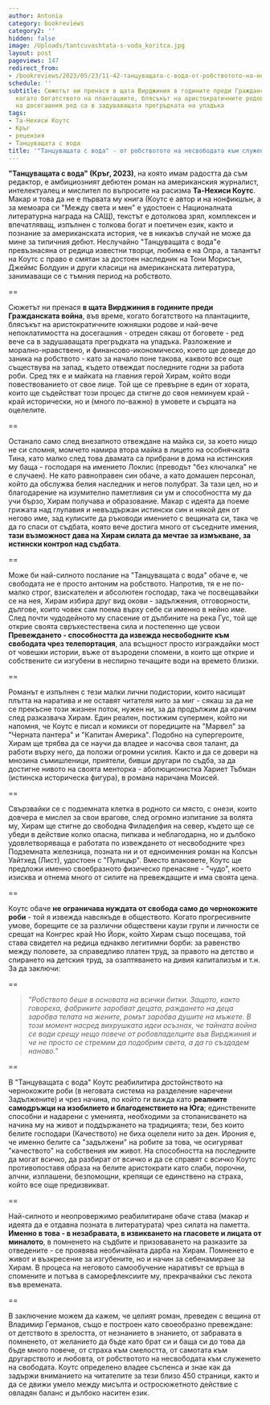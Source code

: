 ```yaml
---
author: Antonia
category: bookreviews
category2: ''
hidden: false
image: /Uploads/tantcuvashtata-s-voda_koritca.jpg
layout: post
pageviews: 147
redirect_from:
- /bookreviews/2023/05/23/11-42-танцуващата-с-вода-от-робствотото-на-несвободата-към-служенето-на-свободата
schedule: ''
subtitle: Сюжетът ни пренася в щата Вирджиния в годините преди Гражданската война,
  когато богатството на плантациите, блясъкът на аристократичните родове и непоклатимостта
  на досегашния ред са в задушаващата прегръдката на упадъка
tags:
- Та-Нехиси Коутс
- Кръг
- рецензия
- Танцуващата с вода
title: '"Танцуващата с вода" - от робствотото на несвободата към служенето на свободата'
---
```


**"Танцуващата с вода" (Кръг, 2023)**, на която имам радостта да съм редактор, е амбициозният дебютен роман на американския журналист, интелектуалец и мислител по въпросите на расизма **Та-Нехиси Коутс**. Макар и това да не е първата му книга (Коутс е автор и на нонфикшън, а за мемоара си "Между света и мен" е удостоен с Националната литературна награда на САЩ), текстът е дотолкова зрял, комплексен и впечатляващ, изпълнен с толкова богат и поетичен език, както и познание за американската история, че в никакъв случай не може да мине за типичния дебют. Неслучайно "Танцуващата с вода"е превъзнасяна от редица известни творци, любима е на Опра, а талантът на Коутс с право е смятан за достоен наследник на Тони Морисън, Джеймс Болдуин и други класици на американската литература, занимаващи се с тъмния период на робството.

\==

Сюжетът ни пренася **в щата Вирджиния в годините преди Гражданската война**, във време, когато богатството на плантациите, блясъкът на аристократичните южняшки родове и най-вече непоклатимостта на досегашния - отреден сякаш от боговете - ред вече са в задушаващата прегръдката на упадъка. Разложение и морално-нравствено, и финансово-икономическо, което ще доведе до заника на робството - като за начало поне такова, каквото все още съществува на запад, където отвеждат последните годни за работа роби. Сред тях е и майката на главния герой Хирам, който води повествованието от свое лице. Той ще се превърне в един от хората, които ще съдействат този процес да стигне до своя неминуем край - край исторически, но и (много по-важно) в умовете и сърцата на оцелелите.

\==

Останало само след внезапното отвеждане на майка си, за което нищо не си спомня, момчето намира втора майка в лицето на особнячката Тина, като малко след това двамата са прибрани в дома на истинския му баща - господаря на имението Локлис (преводът "без ключалка" не е случаен). Не като равноправен син обаче, а като домашен персонал, който да обслужва белия наследник и негов полубрат. За тази цел, но и благодарение на изумително паметливия си ум и способността му да учи бързо, Хирам получава и образование. Макар с идеята да поеме грижата над глупавия и невъздържан истински син и някой ден от негово име, зад кулисите да ръководи имението с вещината си, така че да го спаси от съдбата, която вече достига много от съседните имения, **тази възможност дава на Хирам силата да мечтае за измъкване, за истински контрол над съдбата**. 

\==

Може би най-силното послание на "Танцуващата с вода" обаче е, че свободата не е просто антоним на робството. Напротив, тя е не по-малко строг, взискателен и абсолютен господар, така че посвещавайки се на нея, Хирам избира друг вид окови - задължения, отговорности, дългове, които човек сам поема върху себе си именно в нейно име. След почти чудодейното му спасение от дълбините на река Гус, той ще открие своята свръхестествена сила и постепенно ще усвои **Превеждането - способността да извежда несвободните към свободата чрез телепортация**, ала всъщност просто изграждайки мост от човешки истории, въже от възродени спомени, в които ще открие и собствените си изгубени в неспирно течащите води на времето близки. 

\==

Романът е изпълнен с тези малки лични подистории, които насищат плътта на наратива и не оставят читателя нито за миг - сякаш за да не се прекъсне този жизнен поток, нужен ни, за да продължим да крачим след разказвача Хирам. Един реален, постижим супермен, който ни напомня, че Коутс е писал и комикси от поредиците на "Марвел" за "Черната пантера" и "Капитан Америка". Подобно на супергероите, Хирам ще трябва да се научи да владее и насочва своя талант, да работи върху него, да положи огромни усилия. Както и да се довери на мнозина съмишленици, приятели, бивши другари по съдба, за да достигне нивото на своята менторка - аболюционистка Хариет Тъбман (истинска историческа фигура), в романа наричана Моисей. 

\==

Свързвайки се с подземната клетка в родното си място, с онези, които довчера е мислел за свои врагове, след огромно изпитание за волята му, Хирам ще стигне до свободна Филаделфия на север, където ще се убеди в действие колко опасна, пипкава и неблагодарна, но и дълбоко удовлетворяваща е работата по извеждането от несвободните чрез Подземната железница, позната ни и от едноименния роман на Колсън Уайтхед (Лист), удостоен с "Пулицър". Вместо влаковете, Коутс ще предложи именно своебразното физическо пренасяне - "чудо", което изисква и отнема много от силите на превеждащите и има своята цена. 

\==

Коутс обаче **не ограничава нуждата от свобода само до чернокожите роби** - той я извежда навсякъде в обществото. Когато прогресивните умове, борещите се за различни обществени каузи групи и личности се срещат на Конгрес край Ню Йорк, който Хирам също посещава, той става свидетел на редица еднакво легитимни борби: за равенство между половете, за справедливо платен труд, за правото на детство и спирането на детския труд, за озаптяването на дивия капитализъм и т.н. За да заключи: 

\==

> *"Робството беше в основата на всички битки. Защото, както говореха, фабриките заробват децата, раждането на деца заробва телата на жените, ромът заробва душите на мъжете. В този момент насред вихрушката идеи осъзнах, че тайната война се води срещу нещо повече от робовладелците във Вирджиния и че не просто се стремим да подобрим света, а да го създадем наново."*

\==

В "Танцуващата с вода" Коутс реабилитира достойнството на чернокожите роби (в неговата система на разделение наречени Задължените) и чрез начина, по който ги вижда като **реалните самодръжци на изобилието и благоденствието на Юга**; единствените способни и надарени с уменията, необходими за стопанисването на начина му на живот и поддържането на традицията; тези, без които белите господари (Качеството) не биха оцелели нито за ден. Ирония е, че именно белите са "задължени" на робите за това, че осигуряват "качеството" на собствения им живот. На способността на последните да могат всичко, да разбират от всичко и да се справят с всичко Коутс противопоставя образа на белите аристократи като слаби, порочни, алчни, изплашени, безпомощни, крепящи се единствено на страха, който все още предизвикват.    

\==

Най-силното и неопровержимо реабилитиране обаче става (макар и идеята да е отдавна позната в литературата) чрез силата на паметта. **Именно в това - в незабравата, в извикването на гласовете и лицата от миналото**, в помненето на съдбите и призоваването на разказите за отведените - се проявява необичайната дарба на Хирам. Помненето е живот и възкресение за изгубените, но и начин за себенамиране за Хирам. В процеса на неговото самообучение наративът се връща в спомените и потъва в саморефлексиите му, прекрачвайки със лекота във времената.

\==

В заключение можем да кажем, че целият роман, преведен с вещина от Владимир Германов, също е построен като своеобразно превеждане: от детството в зрелостта, от незнанието в знанието, от забравата в помненето, от желанието да бъде като брат си и баща си до това да бъде много повече, от страха към смелостта, от самотата към другарството и любовта, от робствотото на несвободата към служенето на свободата. Коутс определено владее съспенса и знае как да задържи вниманието на читателите за тези близо 450 страници, както и да се движи умело между мисълта и остросюжетното действие с овладян баланс и дълбоко наситен език.
